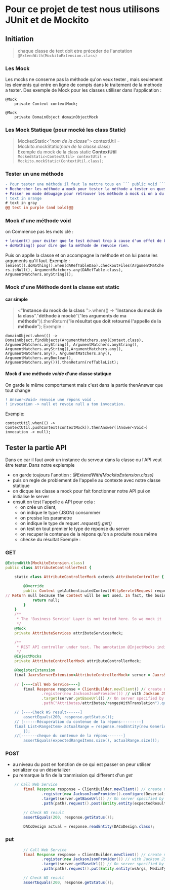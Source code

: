 # Pour ce projet de test nous utilisons JUnit et de Mockito
## Initiation 
> chaque classe de text doit etre préceder de l'anotation  
``` @ExtendWith(MockitoExtension.class) ```  
### Les Mock
Les mocks ne conserne pas la méthode qu'on veux tester , mais seulement les elements qui entre en ligne de compts dans le traitement de la methode a texter.
Des exemple de Mock pour les classes utilliser dans l'application :
```
@Mock
	private Context contextMock;
	
@Mock
	private DomainObject domainObjectMock  
  ```  
 ### Les Mock Statique (pour mocké les class Static)  
 > MockedStatic<"*nom de la classe*"> contextUtil = Mockito.mockStatic(*nom de la classe*.class)  
 Exemple du mock de la class static **ContextUtil**   
 ```MockedStatic<ContextUtil> contextUtil = Mockito.mockStatic(ContextUtil.class);```  

### 
  
### Tester un une méthode 
```diff
- Pour tester une méthode il faut la mettre tous en ``` public void ```  
+ Rechercher les méthode a mock pour tester la méthode a tester en question 
+ Passer en mode débugage pour retrouver les méthode à mock si on a du mal 
! text in orange
# text in gray
@@ text in purple (and bold)@@
```
### Mock d'une méthode **void**
on Commence pas les mots clé :
```diff
+ lenient() pour éviter que le test échout trop à cause d'un effet de bort.
+ doNothing() pour dire que la méthode de renvoie rien.
```
Puis on applle la classe et on accompagne la méthode et on lui passe les arguments qu'il faut.
Exemple : 
```lenient().doNothing().when(dARefTableDao).checkoutFiles(ArgumentMatchers.isNull(), ArgumentMatchers.any(DARefTable.class), ArgumentMatchers.anyString());```

### Mock d'une Méthode dont la classe est static  
#### **car simple**  
> <"**Instance du mock de la class** ">.when(() -> "**Instance du mock de la class**"."**déthode à mocké**"("**les arguments de ma méthode**")).thenReturn("**le résultat que doit retourné l'appelle de la méthode**");
Exemple : 
```
domainObject.when(() -> DomainObject.findObjects(ArgumentMatchers.any(Context.class), ArgumentMatchers.anyString(), ArgumentMatchers.anyString(), ArgumentMatchers.anyString(),ArgumentMatchers.any(), ArgumentMatchers.any(), ArgumentMatchers.any(), ArgumentMatchers.anyBoolean(), ArgumentMatchers.any())).thenReturn(refTableList);
```
#### **Mock d'une méthode *voide* d'une classe statique**
On garde le même comportement mais c'est dans la partie thenAnswer que tout change 
```diff
! Answer<Void> renvoie une répons void .
! invocation -> null et revoie null a ton invocation.
```
Exemple: 
```
contextUtil.when(() -> ContextUtil.pushContext(contextMock)).thenAnswer((Answer<Void>) invocation -> null);
```
## Tester la partie API
Dans ce car il faut avoir un instance du serveur dans la classe ou l'API veut être tester. Dans notre explemple 
- on garde toujours l'anotion : *@ExtendWith(MockitoExtension.class)* 
- puis on regle de problement de l'appelle au contexte avec notre classe statique
- on dicque les classe a mock pour fait fonctionner notre API pui on initialise le server
- ensuit on test l'appelle a API pour cela : 
	- on crée un client, 
	- on indique le type (JSON) consommer 
	- on presise les parametre 
	- on indique le type de requet *.request().get()*
	- on test en tout premier le type de reponse du server 
	- on recuper le contenue de la répons qu'on a produite nous même 
	- checke du résultat
Exemple :
### GET 
```ruby
@ExtendWith(MockitoExtension.class)
public class AttributeControllerTest {

	static class AttributeControllerMock extends AttributeController {

		@Override
		public Context getAuthenticatedContext(HttpServletRequest request, boolean arg1) {
// Return null because the Context will be not used. In fact, the businessService method that require the Context will be mocked, because it is not tested here
			return null;
		}
	}
	/**
	 * The 'Business Service' Layer is not tested here. So we mock it
	 */
	@Mock
	private AttributeServices attributeServicesMock;

	/**
	 * REST API controller under test. The annotation @InjectMocks indicates to Mockito this is the class to inject the mocks into
	 */
	@InjectMocks
	private AttributeControllerMock attributeControllerMock;

	@RegisterExtension
	final JaxrsServerExtension<AttributeControllerMock> server = JaxrsServerExtension.newInstance(AttributeControllerMock.class, () -> attributeControllerMock).addProvider(new JacksonJsonProvider());
	
	// [----Call Web Service----]
		final Response response = ClientBuilder.newClient() // create new Client
				.register(new JacksonJsonProvider()) // with Jackson JSON provider
				.target(server.getBaseUrl()) // On server specified by its URL
				.path("Attributes/attributes/rangesWithTranslation").queryParam("attributeName", ATTRIBUTE_NAME).request().get();

	// [----Check WS result------]
		assertEquals(200, response.getStatus());
	// [------Récuperation du contenue de la répons---------]
	final List<RangeItem> actualRange = response.readEntity(new GenericType<List<RangeItem>>() {
		});
	//[-------cheque du contenue de la répons-------]
		assertEquals(expectedRangeItems.size(), actualRange.size());

```

### POST
- au niveau du post en fonction de ce qui est passer on peur utiliser serializer ou un déserializer 
- pu remarque la fin de la tranmission qui different d'un *get*

```java
	// Call Web Service
		final Response response = ClientBuilder.newClient() // create new Client
				.register(new JacksonJsonProvider().configure(DeserializationFeature.FAIL_ON_UNKNOWN_PROPERTIES, false)) // with Jackson JSON provider
				.target(server.getBaseUrl()) // On server specified by its URL
				.path(path).request().post(Entity.entity(expectedResult, MediaType.APPLICATION_JSON));

		// Check WS result
		assertEquals(200, response.getStatus());

		DACoDesign actual = response.readEntity(DACoDesign.class);
```

### put 
```Java 
		// Call Web Service
		final Response response = ClientBuilder.newClient() // create new Client
				.register(new JacksonJsonProvider()) // with Jackson JSON provider
				.target(server.getBaseUrl()) // On server specified by its URL
				.path(path).request().put(Entity.entity(wsArgs, MediaType.APPLICATION_JSON));

		// Check WS result
		assertEquals(200, response.getStatus());
```
  
